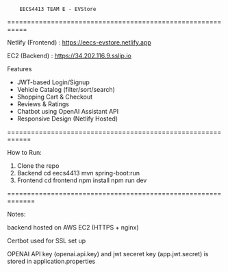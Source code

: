 		EECS4413 TEAM E - EVStore
===========================================================

Netlify (Frontend) : https://eecs-evstore.netlify.app

EC2 (Backend) : https://34.202.116.9.sslip.io

Features
- JWT-based Login/Signup
- Vehicle Catalog (filter/sort/search)
- Shopping Cart & Checkout
- Reviews & Ratings
- Chatbot using OpenAI Assistant API
- Responsive Design (Netlify Hosted)

============================================================

How to Run:

1. Clone the repo
2. Backend
	cd eecs4413 mvn spring-boot:run
3. Frontend
	cd frontend npm install npm run dev

=============================================================

Notes:

backend hosted on AWS EC2 (HTTPS + nginx)

Certbot used for SSL set up

OPENAI API key (openai.api.key) and jwt seceret key (app.jwt.secret) is stored in application.properties
